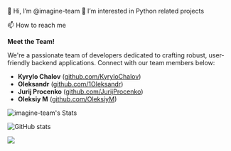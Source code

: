 👋 Hi, I’m @imagine-team
👀 I’m interested in Python related projects

📫 How to reach me

**Meet the Team!**

We're a passionate team of developers dedicated to crafting robust, user-friendly backend applications. Connect with our team members below:

* **Kyrylo Chalov** ([github.com/KyryloChalov](https://github.com/KyryloChalov))
* **Oleksandr** ([github.com/1Oleksandr](https://github.com/1Oleksandr))
* **Jurij Procenko** ([github.com/JurijProcenko](https://github.com/JurijProcenko))
* **Oleksiy M** ([github.com/OleksiyM](https://github.com/OleksiyM))


<!---
imagine-team/imagine-team is a ✨ special ✨ repository because its `README.md` (this file) appears on your GitHub profile.
You can click the Preview link to take a look at your changes.
--->

![imagine-team's Stats](https://github-readme-stats.vercel.app/api?username=imagine-team&theme=vue-dark&show_icons=true&hide_border=true&count_private=true)

![GitHub stats](https://github-readme-stats.vercel.app/api?username=imagine-team&hide=starrs)

<picture>
  <source
    srcset="https://github-readme-stats.vercel.app/api?username=imagine-team&show_icons=true&theme=dark"
    media="(prefers-color-scheme: dark)"
  />
  <source
    srcset="https://github-readme-stats.vercel.app/api?username=imagine-team&show_icons=true"
    media="(prefers-color-scheme: light), (prefers-color-scheme: no-preference)"
  />
  <img src="https://github-readme-stats.vercel.app/api?username=imagine-team&show_icons=true" />
</picture>

